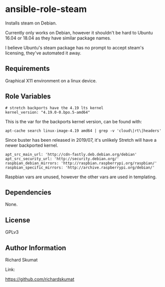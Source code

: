 ansible-role-steam
=========

Installs steam on Debian.

Currently only works on Debian, however it shouldn't be hard to Ubuntu 16.04 or 18.04 as they have similar
package names.

I believe Ubuntu's steam package has no prompt to accept steam's licensing, they've automated
it away.

Requirements
------------

Graphical X11 environment on a linux device.

Role Variables
--------------

```
# stretch backports have the 4.19 lts kernel
kernel_version: "4.19.0-0.bpo.5-amd64"
```

This is the var for the backports kernel version, can be found with:

```
apt-cache search linux-image-4.19 amd64 | grep -v 'cloud\|rt\|headers'
```

Since buster has been released in 2019/07, it's unlikely Stretch will have a newer backported kernel.

```
apt_src_main_url: 'http://cdn-fastly.deb.debian.org/debian'
apt_src_security_url: 'http://security.debian.org/'
raspbian_debian_mirrors: 'http://raspbian.raspberrypi.org/raspbian/'
raspbian_specific_mirrors: 'http://archive.raspberrypi.org/debian/'
```

Raspbian vars are unused, however the other vars are used in templating.

Dependencies
------------

None.

License
-------

GPLv3

Author Information
------------------

Richard Skumat

Link:

https://github.com/richardskumat
